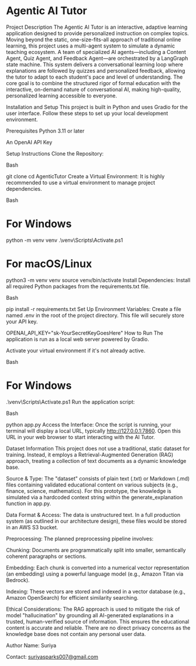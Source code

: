 ﻿# Agentic AI Tutor

Project Description
The Agentic AI Tutor is an interactive, adaptive learning application designed to provide personalized instruction on complex topics. Moving beyond the static, one-size-fits-all approach of traditional online learning, this project uses a multi-agent system to simulate a dynamic teaching ecosystem. A team of specialized AI agents—including a Content Agent, Quiz Agent, and Feedback Agent—are orchestrated by a LangGraph state machine. This system delivers a conversational learning loop where explanations are followed by quizzes and personalized feedback, allowing the tutor to adapt to each student's pace and level of understanding. The core goal is to combine the structured rigor of formal education with the interactive, on-demand nature of conversational AI, making high-quality, personalized learning accessible to everyone.

Installation and Setup
This project is built in Python and uses Gradio for the user interface. Follow these steps to set up your local development environment.

Prerequisites
Python 3.11 or later

An OpenAI API Key

Setup Instructions
Clone the Repository:

Bash

git clone 
cd AgenticTutor
Create a Virtual Environment: It is highly recommended to use a virtual environment to manage project dependencies.

Bash

# For Windows
python -m venv venv
.\venv\Scripts\Activate.ps1

# For macOS/Linux
python3 -m venv venv
source venv/bin/activate
Install Dependencies: Install all required Python packages from the requirements.txt file.

Bash

pip install -r requirements.txt
Set Up Environment Variables: Create a file named .env in the root of the project directory. This file will securely store your API key.

OPENAI_API_KEY="sk-YourSecretKeyGoesHere"
How to Run
The application is run as a local web server powered by Gradio.

Activate your virtual environment if it's not already active.

Bash

# For Windows
.\venv\Scripts\Activate.ps1
Run the application script:

Bash

python app.py
Access the Interface: Once the script is running, your terminal will display a local URL, typically http://127.0.0.1:7860. Open this URL in your web browser to start interacting with the AI Tutor.

Dataset Information
This project does not use a traditional, static dataset for training. Instead, it employs a Retrieval-Augmented Generation (RAG) approach, treating a collection of text documents as a dynamic knowledge base.

Source & Type: The "dataset" consists of plain text (.txt) or Markdown (.md) files containing validated educational content on various subjects (e.g., finance, science, mathematics). For this prototype, the knowledge is simulated via a hardcoded context string within the generate_explanation function in app.py.

Data Format & Access: The data is unstructured text. In a full production system (as outlined in our architecture design), these files would be stored in an AWS S3 bucket.

Preprocessing: The planned preprocessing pipeline involves:

Chunking: Documents are programmatically split into smaller, semantically coherent paragraphs or sections.

Embedding: Each chunk is converted into a numerical vector representation (an embedding) using a powerful language model (e.g., Amazon Titan via Bedrock).

Indexing: These vectors are stored and indexed in a vector database (e.g., Amazon OpenSearch) for efficient similarity searching.

Ethical Considerations: The RAG approach is used to mitigate the risk of model "hallucination" by grounding all AI-generated explanations in a trusted, human-verified source of information. This ensures the educational content is accurate and reliable. There are no direct privacy concerns as the knowledge base does not contain any personal user data.

Author
Name: Suriya

Contact: suriyasparks007@gmail.com